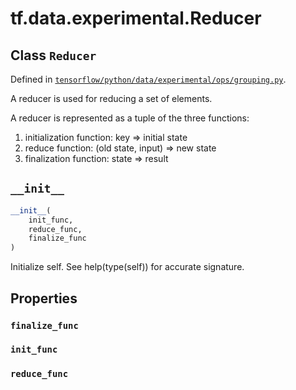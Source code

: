 <div itemscope itemtype="http://developers.google.com/ReferenceObject">
<meta itemprop="name" content="tf.data.experimental.Reducer" />
<meta itemprop="path" content="Stable" />
<meta itemprop="property" content="finalize_func"/>
<meta itemprop="property" content="init_func"/>
<meta itemprop="property" content="reduce_func"/>
<meta itemprop="property" content="__init__"/>
</div>

# tf.data.experimental.Reducer

## Class `Reducer`





Defined in [`tensorflow/python/data/experimental/ops/grouping.py`](/code/stable/tensorflow/python/data/experimental/ops/grouping.py).

A reducer is used for reducing a set of elements.

A reducer is represented as a tuple of the three functions:
  1) initialization function: key => initial state
  2) reduce function: (old state, input) => new state
  3) finalization function: state => result

<h2 id="__init__"><code>__init__</code></h2>

``` python
__init__(
    init_func,
    reduce_func,
    finalize_func
)
```

Initialize self.  See help(type(self)) for accurate signature.



## Properties

<h3 id="finalize_func"><code>finalize_func</code></h3>



<h3 id="init_func"><code>init_func</code></h3>



<h3 id="reduce_func"><code>reduce_func</code></h3>





